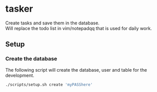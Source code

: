# tasker

Create tasks and save them in the database.  
Will replace the todo list in vim/notepadqq that is used for daily work.

## Setup

### Create the database

The following script will create the database, user and table for the development.

```bash
./scripts/setup.sh create 'myPASShere'
```
